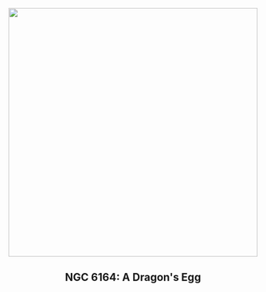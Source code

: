 
<p align="center"><img src="https://apod.nasa.gov/apod/image/2504/NGC_6164_r4_1024.jpg" width="500" height="500"></p>
<h2 align="center"> NGC 6164: A Dragon's Egg </h2>
